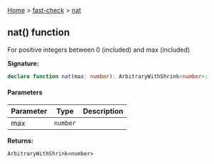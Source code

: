 [Home](/) &gt; [fast-check](../fast-check.md) &gt; [nat](nat_2.md)

## nat() function

For positive integers between 0 (included) and max (included)

<b>Signature:</b>

```typescript
declare function nat(max: number): ArbitraryWithShrink<number>;
```

#### Parameters

|  Parameter | Type | Description |
|  --- | --- | --- |
|  max | <code>number</code> |  |

<b>Returns:</b>

`ArbitraryWithShrink<number>`

